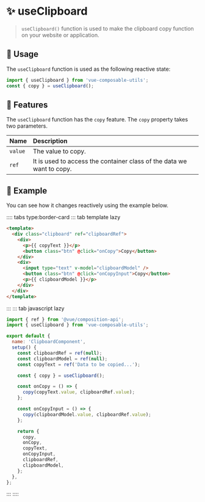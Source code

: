# :sparkles: useClipboard

> `useClipboard()` function is used to make the clipboard copy function on your website or application.

## :maple_leaf: Usage

The `useClipboard` function is used as the following reactive state:

```js
import { useClipboard } from 'vue-composable-utils';
const { copy } = useClipboard();
```

## :rocket: Features

The `useClipboard` function has the `copy` feature. The `copy` property takes two parameters.

| Name    | Description                                                           |
| :------ | :-------------------------------------------------------------------- |
| `value` | The value to copy.                                                    |
| `ref`   | It is used to access the container class of the data we want to copy. |

## :bouquet: Example

You can see how it changes reactively using the example below.

<ClipboardComponent />

:::: tabs type:border-card
::: tab template lazy

```html
<template>
  <div class="clipboard" ref="clipboardRef">
    <div>
      <p>{{ copyText }}</p>
      <button class="btn" @click="onCopy">Copy</button>
    </div>
    <div>
      <input type="text" v-model="clipboardModel" />
      <button class="btn" @click="onCopyInput">Copy</button>
      <p>{{ clipboardModel }}</p>
    </div>
  </div>
</template>
```

:::
::: tab javascript lazy

```js
import { ref } from '@vue/composition-api';
import { useClipboard } from 'vue-composable-utils';

export default {
  name: 'ClipboardComponent',
  setup() {
    const clipboardRef = ref(null);
    const clipboardModel = ref(null);
    const copyText = ref('Data to be copied...');

    const { copy } = useClipboard();

    const onCopy = () => {
      copy(copyText.value, clipboardRef.value);
    };

    const onCopyInput = () => {
      copy(clipboardModel.value, clipboardRef.value);
    };

    return {
      copy,
      onCopy,
      copyText,
      onCopyInput,
      clipboardRef,
      clipboardModel,
    };
  },
};
```

:::
::::

<ToggleDarkMode/>
